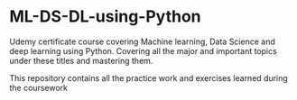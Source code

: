 # ML-DS-DL-using-Python
Udemy certificate course covering Machine learning, Data Science and deep learning using Python. 
Covering all the major and important topics under these titles and mastering them.

This repository contains all the practice work and exercises learned during the coursework


